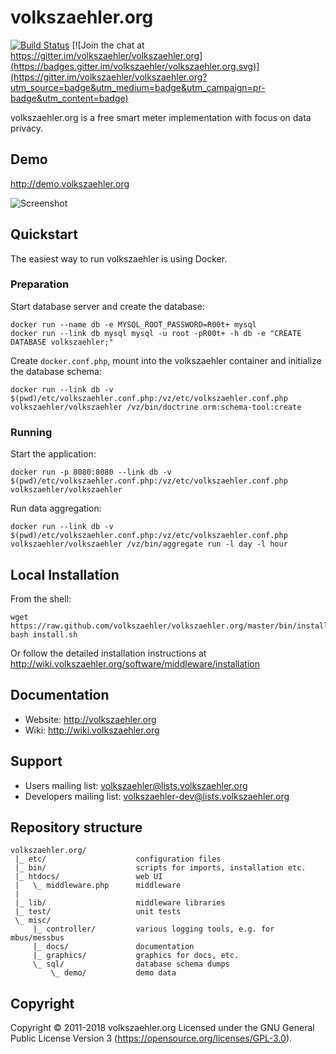 # volkszaehler.org

[![Build Status](https://travis-ci.org/volkszaehler/volkszaehler.org.svg?branch=master)](https://travis-ci.org/volkszaehler/volkszaehler.org)
[![Join the chat at https://gitter.im/volkszaehler/volkszaehler.org](https://badges.gitter.im/volkszaehler/volkszaehler.org.svg)](https://gitter.im/volkszaehler/volkszaehler.org?utm_source=badge&utm_medium=badge&utm_campaign=pr-badge&utm_content=badge)

volkszaehler.org is a free smart meter implementation with focus on data privacy.


## Demo

http://demo.volkszaehler.org

![Screenshot](misc/docs/screenshot.png?raw=true)


## Quickstart

The easiest way to run volkszaehler is using Docker.

### Preparation

Start database server and create the database:

    docker run --name db -e MYSQL_ROOT_PASSWORD=R00t+ mysql
    docker run --link db mysql mysql -u root -pR00t+ -h db -e "CREATE DATABASE volkszaehler;"

Create `docker.conf.php`, mount into the volkszaehler container and initialize the database schema:

    docker run --link db -v $(pwd)/etc/volkszaehler.conf.php:/vz/etc/volkszaehler.conf.php volkszaehler/volkszaehler /vz/bin/doctrine orm:schema-tool:create

### Running

Start the application:

    docker run -p 8080:8080 --link db -v $(pwd)/etc/volkszaehler.conf.php:/vz/etc/volkszaehler.conf.php volkszaehler/volkszaehler

Run data aggregation:

    docker run --link db -v $(pwd)/etc/volkszaehler.conf.php:/vz/etc/volkszaehler.conf.php volkszaehler/volkszaehler /vz/bin/aggregate run -l day -l hour

## Local Installation

From the shell:

    wget https://raw.github.com/volkszaehler/volkszaehler.org/master/bin/install.sh
    bash install.sh

Or follow the detailed installation instructions at http://wiki.volkszaehler.org/software/middleware/installation


## Documentation

* Website: http://volkszaehler.org
* Wiki: http://wiki.volkszaehler.org


## Support

* Users mailing list: volkszaehler@lists.volkszaehler.org
* Developers mailing list: volkszaehler-dev@lists.volkszaehler.org


## Repository structure

    volkszaehler.org/
     |_ etc/                    configuration files
     |_ bin/                    scripts for imports, installation etc.
     |_ htdocs/                 web UI
     |   \_ middleware.php      middleware
     |
     |_ lib/                    middleware libraries
     |_ test/                   unit tests
     \_ misc/
         |_ controller/         various logging tools, e.g. for mbus/messbus
         |_ docs/               documentation
         |_ graphics/           graphics for docs, etc.
         \_ sql/                database schema dumps
             \_ demo/           demo data


## Copyright

Copyright © 2011-2018 volkszaehler.org
Licensed under the GNU General Public License Version 3 (https://opensource.org/licenses/GPL-3.0).
